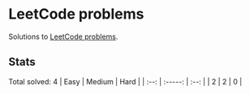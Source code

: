 # LeetCode problems
Solutions to [LeetCode problems](https://leetcode.com/problemset/all/).
## Stats
Total solved: 4
| Easy | Medium  | Hard |
| :--: | :-----: | :--: |
| 2    | 2       | 0    |
